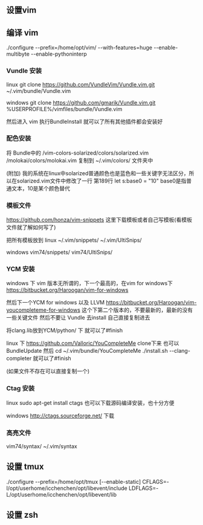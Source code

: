 ## 设置vim

## 编译 vim
./configure --prefix=/home/opt/vim/ --with-features=huge --enable-multibyte --enable-pythoninterp
### Vundle 安装

linux
git clone https://github.com/VundleVim/Vundle.vim.git ~/.vim/bundle/Vundle.vim

windows
git clone https://github.com/gmarik/Vundle.vim.git %USERPROFILE%/vimfiles/bundle/Vundle.vim

然后进入 vim 执行BundleInstall 就可以了所有其他插件都会安装好

### 配色安装

将 Bundle中的 
/vim-colors-solarized/colors/solarized.vim
/molokai/colors/molokai.vim
复制到
~/.vim/colors/ 文件夹中

(附加)
我的系统在linux中solarized普通颜色也是蓝色和一些关键字无法区分，所以在solarized.vim文件中修改了一行
第189行
let s:base0       = "10"
base0是指普通文本，10是某个颜色替代

### 模板文件

https://github.com/honza/vim-snippets  这里下载模板或者自己写模板(看模板文件就了解如何写了)

把所有模板放到
linux
~/.vim/snippets/
~/.vim/UltiSnips/

windows
vim74/snippets/ 
vim74/UltiSnips/

### YCM 安装

windows 下
vim 版本无所谓的，下一个最高的，在vim for windows下
https://bitbucket.org/Haroogan/vim-for-windows

然后下一个YCM for windows 以及 LLVM
https://bitbucket.org/Haroogan/vim-youcompleteme-for-windows
这个下第二个版本的，不要最新的，最新的没有一些关键文件
然后不要让 Vundle 去install 自己直接复制进去

将clang.lib放到YCM/python/ 下
就可以了\#finish


linux 下
https://github.com/Valloric/YouCompleteMe
clone下来 也可以BundleUpdate
然后
cd ~/.vim/bundle/YouCompleteMe
./install.sh --clang-completer
就可以了\#finish

(如果文件不存在可以直接复制一个)

### Ctag 安装
linux 
sudo apt-get install ctags
也可以下载源码编译安装，也十分方便

windows
http://ctags.sourceforge.net/ 下载

### 高亮文件

vim74/syntax/
~/.vim/syntax


## 设置 tmux
./configure --prefix=/home/opt/tmux  [--enable-static] CFLAGS=-I/opt/userhome/icchenchen/opt/libevent/include LDFLAGS=-L/opt/userhome/icchenchen/opt/libevent/lib


## 设置 zsh
